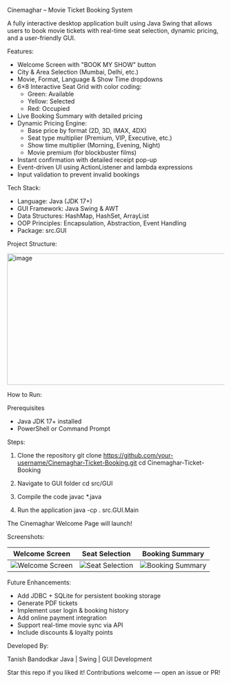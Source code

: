 Cinemaghar – Movie Ticket Booking System

A fully interactive desktop application built using Java Swing that allows users to book movie tickets with real-time seat selection, dynamic pricing, and a user-friendly GUI.

Features:

- Welcome Screen with "BOOK MY SHOW" button
- City & Area Selection (Mumbai, Delhi, etc.)
- Movie, Format, Language & Show Time dropdowns
- 6×8 Interactive Seat Grid with color coding:
  - Green: Available
  - Yellow: Selected
  - Red: Occupied
- Live Booking Summary with detailed pricing
- Dynamic Pricing Engine:
  - Base price by format (2D, 3D, IMAX, 4DX)
  - Seat type multiplier (Premium, VIP, Executive, etc.)
  - Show time multiplier (Morning, Evening, Night)
  - Movie premium (for blockbuster films)
- Instant confirmation with detailed receipt pop-up
- Event-driven UI using ActionListener and lambda expressions
- Input validation to prevent invalid bookings

Tech Stack:

- Language: Java (JDK 17+)
- GUI Framework: Java Swing & AWT
- Data Structures: HashMap, HashSet, ArrayList
- OOP Principles: Encapsulation, Abstraction, Event Handling
- Package: src.GUI

Project Structure:

<img width="911" height="305" alt="image" src="https://github.com/user-attachments/assets/87508c9f-65ca-4bdd-a5df-6364ad99a155" />


How to Run:

Prerequisites
- Java JDK 17+ installed
- PowerShell or Command Prompt

Steps:

1. Clone the repository
   git clone https://github.com/your-username/Cinemaghar-Ticket-Booking.git
   cd Cinemaghar-Ticket-Booking

2. Navigate to GUI folder
   cd src/GUI

3. Compile the code
   javac *.java

4. Run the application
   java -cp . src.GUI.Main

The Cinemaghar Welcome Page will launch!

Screenshots:

Welcome Screen | Seat Selection | Booking Summary
-------------- | -------------- | ---------------
| ![Welcome Screen](<img width="1919" height="1019" alt="image" src="https://github.com/user-attachments/assets/66ee2f6f-35b2-4ba7-ac0b-738a7226819c" />) | ![Seat Selection](<img width="603" height="272" alt="image" src="https://github.com/user-attachments/assets/6ab7960b-b311-4f44-95af-a1575952636d" />) | ![Booking Summary](<img width="793" height="811" alt="image" src="https://github.com/user-attachments/assets/986a6d2a-d83c-4d16-8325-09d40e52c02f" />) |


Future Enhancements:

- Add JDBC + SQLite for persistent booking storage
- Generate PDF tickets
- Implement user login & booking history
- Add online payment integration
- Support real-time movie sync via API
- Include discounts & loyalty points

Developed By:

Tanish Bandodkar
Java | Swing | GUI Development

Star this repo if you liked it!
Contributions welcome — open an issue or PR!
